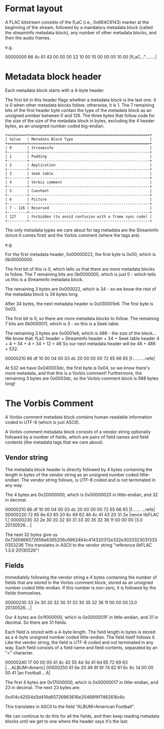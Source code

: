 # Format layout
A FLAC bitstream consists of the fLaC (i.e., 0x664C6143) marker at the beginning of the stream,
followed by a mandatory metadata block (called the streaminfo metadata block),
any number of other metadata blocks, and then the audio frames.

e.g.

00000000  66 4c 61 43 00 00 00 22  10 00 10 00 00 00 10 00  |fLaC..."........|


# Metadata block header
Each metadata block starts with a 4-byte header.

The first bit in this header flags whether a metadata block is the last one.
It is 0 when other metadata blocks follow; otherwise, it is 1.
The 7 remaining bits of the first header byte contain the type of the metadata block as an unsigned unmber between 0 and 126.
The three bytes that follow code for the size of the size of the metadata block in bytes,
excluding the 4 header bytes, as an unsigned number coded big-endian.

    +=========+=======================================================+
    | Value   | Metadata Block Type                                   |
    +=========+=======================================================+
    | 0       | Streaminfo                                            |
    +---------+-------------------------------------------------------+
    | 1       | Padding                                               |
    +---------+-------------------------------------------------------+
    | 2       | Application                                           |
    +---------+-------------------------------------------------------+
    | 3       | Seek table                                            |
    +---------+-------------------------------------------------------+
    | 4       | Vorbis comment                                        |
    +---------+-------------------------------------------------------+
    | 5       | Cuesheet                                              |
    +---------+-------------------------------------------------------+
    | 6       | Picture                                               |
    +---------+-------------------------------------------------------+
    | 7 - 126 | Reserved                                              |
    +---------+-------------------------------------------------------+
    | 127     | Forbidden (to avoid confusion with a frame sync code) |
    +---------+-------------------------------------------------------+

The only metadata types we care about for tag metadata are the Streaminfo (since it comes first) and the Vorbis comment (where the tags are).

e.g.

For the first metadata header, 0x00000022, the first byte is 0x00, which is 0b00000000.

The first bit of this is 0, which tells us that there are more metadata blocks to follow.
The 7 remaining bits are 0b0000000, which is just 0 - which tells us this is a Streaminfo metadata block.

The remaining 3 bytes are 0x000022, which is 34 - so we know the rest of the metadata block is 34 bytes long.

After 34 bytes, the next metadata header is 0x030001e6. The first byte is 0x03.

The first bit is 0, so there are more metadata blocks to follow.
The remaining 7 bits are 0b0000011, which is 3 - so this is a Seek table.

The remaining 3 bytes are 0x0001e6, which is 486 - the size of the block...
We know that:
fLaC header + Streaminfo header + 34 + Seek table header
4 + 4 + 34 + 4 = 34 + 12 = 46
So our next metadata header will be 46 + 486 = 532.

00000210  66 df 10 00 04 00 03 dc  20 00 00 00 72 65 66 65  |f....... ...refe|

At 532 we have 0x040003dc, the first byte is 0x04, so we know there's more metadata, and that this is a Vorbis comment!
Furthermore, the remaining 3 bytes are 0x0003dc, so the Vorbis comment block is 988 bytes long!

# The Vorbis Comment
A Vorbis comment metadata block contains human-readable information coded in UTF-8 (which is just ASCII).

A Vorbis comment metadata block consists of a vendor string optionally followed by a number of fields,
which are pairs of field names and field contents (the metadata tags that we care about).

## Vendor string
The metadata block header is directly followed by 4 bytes containing the length in bytes of the vendor string
as an unsigned number coded little-endian. The vendor string follows, is UTF-8 coded and is not terminated in any way.

The 4 bytes are 0x20000000, which is 0x00000020 in little-endian, and 32 in decimal.

00000210  66 df 10 00 04 00 03 dc  20 00 00 00 72 65 66 65  |f....... ...refe|
00000220  72 65 6e 63 65 20 6c 69  62 46 4c 41 43 20 31 2e  |rence libFLAC 1.|
00000230  33 2e 30 20 32 30 31 33  30 35 32 36 1f 00 00 00  |3.0 20130526....|

The next 32 bytes give us 0x7265666572656e6365206c6962464c414320312e332e30203230313330353236
This translates in ASCII to the vendor string "reference libFLAC 1.3.0 20130526"!

## Fields
Immediately following the vendor string a 4 bytes containing the number of fields that are stored in the Vorbis comment block,
stored as an unsigned number coded little-endian. If this number is non-zero, it is followed by the fields themselves.

00000230  33 2e 30 20 32 30 31 33  30 35 32 36 1f 00 00 00  |3.0 20130526....|

Our 4 bytes are 0x1f000000, which is 0x0000001F in little-endian, and 31 in decimal. So there are 31 fields.

Each field is stored with a 4-byte length. The field length in bytes is stored as a 4-byte unsigned number coded little-endian.
The field itself follows it. Like the vendor string, the field is UTF-8 coded and not terminated in any way.
Each field consists of a field name and field contents, separated by an "=" character.

00000240  17 00 00 00 41 4c 42 55  4d 3d 41 6d 65 72 69 63  |....ALBUM=Americ|
00000250  61 6e 20 46 6f 6f 74 62  61 6c 6c 1d 00 00 00 41  |an Football....A|

The first 4 bytes are 0x17000000, which is 0x00000017 in little-endian, and 23 in decimal.
The next 23 bytes are:

0x414c42554d3d416d65726963616e20466f6f7462616c6c

This translates in ASCII to the field "ALBUM=American Football".

We can continue to do this for all the fields, and then keep reading metadata blocks until we get to one where the header says it's the last.
